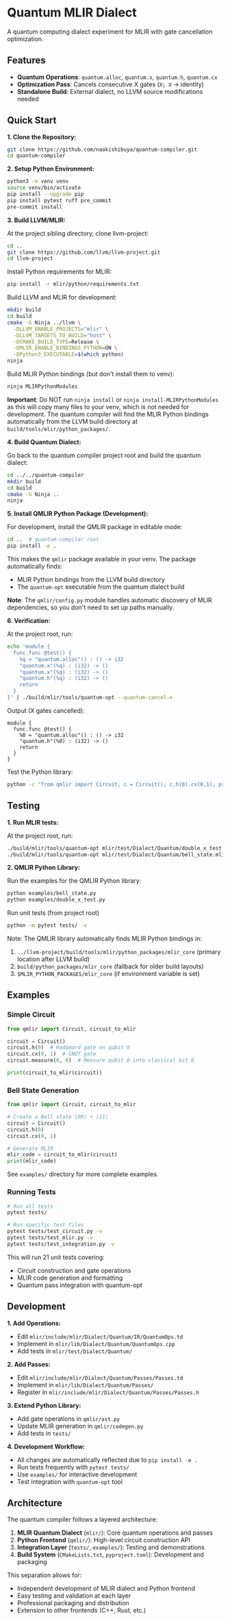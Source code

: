 # Quantum MLIR Dialect

A quantum computing dialect experiment for MLIR with gate cancellation optimization.

## Features

* **Quantum Operations**: `quantum.alloc`, `quantum.x`, `quantum.h`, `quantum.cx`
* **Optimization Pass**: Cancels consecutive X gates (`X; X` → identity)
* **Standalone Build**: External dialect, no LLVM source modifications needed

## Quick Start

**1. Clone the Repository:**

```bash
git clone https://github.com/naokishibuya/quantum-compiler.git
cd quantum-compiler
```

**2. Setup Python Environment:**

```bash
python3 -m venv venv
source venv/bin/activate
pip install --upgrade pip
pip install pytest ruff pre_commit
pre-commit install
```

**3. Build LLVM/MLIR:**

At the project sibling directory, clone llvm-project:

```bash
cd ..
git clone https://github.com/llvm/llvm-project.git
cd llvm-project
```

Install Python requirements for MLIR:

```bash
pip install -r mlir/python/requirements.txt
```

Build LLVM and MLIR for development:

```bash
mkdir build
cd build
cmake -G Ninja ../llvm \
  -DLLVM_ENABLE_PROJECTS="mlir" \
  -DLLVM_TARGETS_TO_BUILD="host" \
  -DCMAKE_BUILD_TYPE=Release \
  -DMLIR_ENABLE_BINDINGS_PYTHON=ON \
  -DPython3_EXECUTABLE=$(which python)
ninja
```

Build MLIR Python bindings (but don't install them to venv):

```bash
ninja MLIRPythonModules
```

**Important**: Do NOT run `ninja install` or `ninja install-MLIRPythonModules` as this will copy many files to your venv, which is not needed for development. The quantum compiler will find the MLIR Python bindings automatically from the LLVM build directory at `build/tools/mlir/python_packages/`.

**4. Build Quantum Dialect:**

Go back to the quantum compiler project root and build the quantum dialect:

```bash
cd ../../quantum-compiler
mkdir build
cd build
cmake -G Ninja ..
ninja
```

**5. Install QMLIR Python Package (Development):**

For development, install the QMLIR package in editable mode:

```bash
cd ..  # quantum-compiler root
pip install -e .
```

This makes the `qmlir` package available in your venv. The package automatically finds:
- MLIR Python bindings from the LLVM build directory
- The `quantum-opt` executable from the quantum dialect build

**Note**: The `qmlir/config.py` module handles automatic discovery of MLIR dependencies, so you don't need to set up paths manually.

**6. Verification:**

At the project root, run:

```bash
echo 'module {
  func.func @test() {
    %q = "quantum.alloc"() : () -> i32
    "quantum.x"(%q) : (i32) -> ()
    "quantum.x"(%q) : (i32) -> ()
    "quantum.h"(%q) : (i32) -> ()
    return
  }
}' | ./build/mlir/tools/quantum-opt --quantum-cancel-x
```

Output (X gates cancelled):
```mlir
module {
  func.func @test() {
    %0 = "quantum.alloc"() : () -> i32
    "quantum.h"(%0) : (i32) -> ()
    return
  }
}
```

Test the Python library:

```bash
python -c "from qmlir import Circuit; c = Circuit(); c.h(0).cx(0,1); print('QMLIR working!')"
```

## Testing

**1. Run MLIR tests:**

At the project root, run:

```bash
./build/mlir/tools/quantum-opt mlir/test/Dialect/Quantum/double_x_test.mlir --quantum-cancel-x
./build/mlir/tools/quantum-opt mlir/test/Dialect/Quantum/bell_state.mlir --verify-diagnostics
```

**2. QMLIR Python Library:**

Run the examples for the QMLIR Python library:

```bash
python examples/bell_state.py
python examples/double_x_test.py
```

Run unit tests (from project root)

```bash
python -m pytest tests/ -v
```


Note: The QMLIR library automatically finds MLIR Python bindings in:
1. `../llvm-project/build/tools/mlir/python_packages/mlir_core` (primary location after LLVM build)
2. `build/python_packages/mlir_core` (fallback for older build layouts)
3. `$MLIR_PYTHON_PACKAGES/mlir_core` (if environment variable is set)

## Examples

### Simple Circuit

```python
from qmlir import Circuit, circuit_to_mlir

circuit = Circuit()
circuit.h(0)  # Hadamard gate on qubit 0
circuit.cx(0, 1)  # CNOT gate
circuit.measure(0, 0)  # Measure qubit 0 into classical bit 0

print(circuit_to_mlir(circuit))
```

### Bell State Generation

```python
from qmlir import Circuit, circuit_to_mlir

# Create a Bell state |00⟩ + |11⟩
circuit = Circuit()
circuit.h(0)
circuit.cx(0, 1)

# Generate MLIR
mlir_code = circuit_to_mlir(circuit)
print(mlir_code)
```

See `examples/` directory for more complete examples.

### Running Tests

```bash
# Run all tests
pytest tests/

# Run specific test files
pytest tests/test_circuit.py -v
pytest tests/test_mlir.py -v
pytest tests/test_integration.py -v
```

This will run 21 unit tests covering:
- Circuit construction and gate operations
- MLIR code generation and formatting
- Quantum pass integration with quantum-opt

## Development

**1. Add Operations:**

- Edit `mlir/include/mlir/Dialect/Quantum/IR/QuantumOps.td`
- Implement in `mlir/lib/Dialect/Quantum/QuantumOps.cpp`  
- Add tests in `mlir/test/Dialect/Quantum/`

**2. Add Passes:**
- Edit `mlir/include/mlir/Dialect/Quantum/Passes/Passes.td`
- Implement in `mlir/lib/Dialect/Quantum/Passes/`
- Register in `mlir/include/mlir/Dialect/Quantum/Passes/Passes.h`

**3. Extend Python Library:**
- Add gate operations in `qmlir/ast.py`
- Update MLIR generation in `qmlir/codegen.py`
- Add tests in `tests/`

**4. Development Workflow:**
- All changes are automatically reflected due to `pip install -e .`
- Run tests frequently with `pytest tests/`
- Use `examples/` for interactive development
- Test integration with `quantum-opt` tool

## Architecture

The quantum compiler follows a layered architecture:

1. **MLIR Quantum Dialect** (`mlir/`): Core quantum operations and passes
2. **Python Frontend** (`qmlir/`): High-level circuit construction API
3. **Integration Layer** (`tests/`, `examples/`): Testing and demonstrations
4. **Build System** (`CMakeLists.txt`, `pyproject.toml`): Development and packaging

This separation allows for:
- Independent development of MLIR dialect and Python frontend
- Easy testing and validation at each layer
- Professional packaging and distribution
- Extension to other frontends (C++, Rust, etc.)

